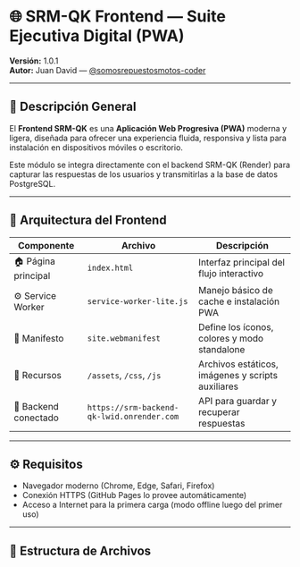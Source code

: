 # 🌐 SRM-QK Frontend — Suite Ejecutiva Digital (PWA)

**Versión:** 1.0.1  
**Autor:** Juan David — [@somosrepuestosmotos-coder](https://github.com/somosrepuestosmotos-coder)

---

## 🧠 Descripción General

El **Frontend SRM-QK** es una **Aplicación Web Progresiva (PWA)** moderna y ligera, diseñada para ofrecer una experiencia fluida, responsiva y lista para instalación en dispositivos móviles o escritorio.

Este módulo se integra directamente con el backend SRM-QK (Render) para capturar las respuestas de los usuarios y transmitirlas a la base de datos PostgreSQL.

---

## 🧩 Arquitectura del Frontend

| Componente | Archivo | Descripción |
|-------------|----------|-------------|
| 🏠 Página principal | `index.html` | Interfaz principal del flujo interactivo |
| ⚙️ Service Worker | `service-worker-lite.js` | Manejo básico de cache e instalación PWA |
| 📱 Manifesto | `site.webmanifest` | Define los íconos, colores y modo standalone |
| 🎨 Recursos | `/assets`, `/css`, `/js` | Archivos estáticos, imágenes y scripts auxiliares |
| 🔗 Backend conectado | `https://srm-backend-qk-lwid.onrender.com` | API para guardar y recuperar respuestas |

---

## ⚙️ Requisitos

- Navegador moderno (Chrome, Edge, Safari, Firefox)
- Conexión HTTPS (GitHub Pages lo provee automáticamente)
- Acceso a Internet para la primera carga (modo offline luego del primer uso)

---

## 📂 Estructura de Archivos

